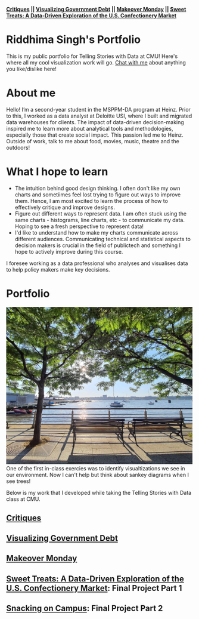 **[Critiques](/Critiques) || [Visualizing Government Debt](/Visualizing_government_debt_using_Tableau.md) || [Makeover Monday](/makeover_monday.md) || [Sweet Treats: A Data-Driven Exploration of the U.S. Confectionery Market](final-project-part-one.md)**

# Riddhima Singh's Portfolio
This is my public portfolio for Telling Stories with Data at CMU!  Here's where all my cool visualization work will go. [Chat with me](mailto:riddhims@andrew.cmu.edu) about anything you like/dislike here! 

# About me
Hello!
I’m a second-year student in the MSPPM-DA program at Heinz. Prior to this, I worked as a data analyst at Deloitte USI, where I built and migrated data warehouses for clients. The impact of data-driven decision-making inspired me to learn more about analytical tools and methodologies, especially those that create social impact. This passion led me to Heinz. Outside of work, talk to me about food, movies, music, theatre and the outdoors!

# What I hope to learn
- The intuition behind good design thinking. I often don't like my own charts and sometiimes feel lost trying to figure out ways to improve them. Hence, I am most excited to learn the process of how to effectively critique and improve designs.
- Figure out different ways to represent data. I am often stuck using the same charts - histograms, line charts, etc - to communicate my data. Hoping to see a fresh perspective to represent data!
- I'd like to understand how to make my charts communicate across different audiences. Communicating technical and statistical aspects to decision makers is crucial in the field of publictech and something I hope to actively improve during this course.
  
I foresee working as a data professional who analyses and visualises data to help policy makers make key decisions.  
  
# Portfolio

<img src="trees.jpg" width="500"/>  
One of the first in-class exercies was to identify visualtizations we see in our environment. Now I can't help but think about sankey diagrams when I see trees!

Below is my work that I developed while taking the Telling Stories with Data class at CMU.

## [Critiques](/Critiques)

## [Visualizing Government Debt](/Visualizing_government_debt_using_Tableau.md)

## [Makeover Monday](/makeover_monday.md)

## [Sweet Treats: A Data-Driven Exploration of the U.S. Confectionery Market](final-project-part-one.md): Final Project Part 1

## [Snacking on Campus](final-project-part-two.md): Final Project Part 2
